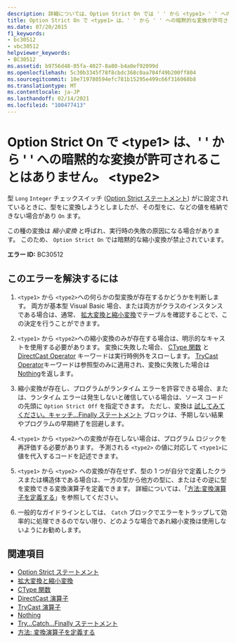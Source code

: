 ```yaml
---
description: 詳細については、Option Strict On では ' ' から <type1> ' ' への暗黙的な変換が許可されることはありません。 <type2>
title: Option Strict On で <type1> は、' ' から ' ' への暗黙的な変換が許可されることはありません。 <type2>
ms.date: 07/20/2015
f1_keywords:
- bc30512
- vbc30512
helpviewer_keywords:
- BC30512
ms.assetid: b9756d48-05fa-4027-8a80-b4a0ef92099d
ms.openlocfilehash: 5c30b3345f78f8cbdc368c0aa704f49b200ff804
ms.sourcegitcommit: 10e719780594efc781b15295e499c66f316068b8
ms.translationtype: MT
ms.contentlocale: ja-JP
ms.lasthandoff: 02/14/2021
ms.locfileid: "100477413"
---
```

# <a name="option-strict-on-disallows-implicit-conversions-from-type1-to-type2"></a>Option Strict On で \<type1> は、' ' から ' ' への暗黙的な変換が許可されることはありません。 \<type2>

型 `Long` `Integer` チェックスイッチ ([Option Strict ステートメント](../language-reference/statements/option-strict-statement.md)) がに設定されているときに、型をに変換しようとしましたが、その型をに、などの値を格納できない場合があり `On` ます。  
  
 この種の変換は *縮小変換* と呼ばれ、実行時の失敗の原因になる場合があります。 このため、 `Option Strict On` では暗黙的な縮小変換が禁止されています。  
  
 **エラー ID:** BC30512  
  
## <a name="to-correct-this-error"></a>このエラーを解決するには  
  
1. `<type1>` から `<type2>`への何らかの型変換が存在するかどうかを判断します。 両方が基本型 Visual Basic 場合、または両方がクラスのインスタンスである場合は、通常、 [拡大変換と縮小変換](../programming-guide/language-features/data-types/widening-and-narrowing-conversions.md)でテーブルを確認することで、この決定を行うことができます。  
  
2. `<type1>` から `<type2>`への縮小変換のみが存在する場合は、明示的なキャストを使用する必要があります。 変換に失敗した場合、 [CType 関数](../language-reference/functions/ctype-function.md) と [DirectCast Operator](../language-reference/operators/directcast-operator.md) キーワードは実行時例外をスローします。 [TryCast Operator](../language-reference/operators/trycast-operator.md)キーワードは参照型のみに適用され、変換に失敗した場合は[Nothing](../language-reference/nothing.md)を返します。  
  
3. 縮小変換が存在し、プログラムがランタイム エラーを許容できる場合、または、ランタイム エラーは発生しないと確信している場合は、ソース コードの先頭に `Option Strict Off` を指定できます。 ただし、変換は [試してみてください。キャッチ...Finally ステートメント](../language-reference/statements/try-catch-finally-statement.md) ブロックは、予期しない結果やプログラムの早期終了を回避します。  
  
4. `<type1>` から `<type2>`への変換が存在しない場合は、プログラム ロジックを再評価する必要があります。 予測される `<type2>` の値に対応して `<type1>`に値を代入するコードを記述できます。  
  
5. `<type1>` から `<type2>` への変換が存在せず、型の 1 つが自分で定義したクラスまたは構造体である場合は、一方の型から他方の型に、またはその逆に型を変換できる変換演算子を定義できます。 詳細については、「[方法:変換演算子を定義する](../programming-guide/language-features/procedures/how-to-define-a-conversion-operator.md)」を参照してください。  
  
6. 一般的なガイドラインとしては、 `Catch` ブロックでエラーをトラップして効率的に処理できるのでない限り、どのような場合であれ縮小変換は使用しないようにお勧めします。  
  
## <a name="see-also"></a>関連項目

- [Option Strict ステートメント](../language-reference/statements/option-strict-statement.md)
- [拡大変換と縮小変換](../programming-guide/language-features/data-types/widening-and-narrowing-conversions.md)
- [CType 関数](../language-reference/functions/ctype-function.md)
- [DirectCast 演算子](../language-reference/operators/directcast-operator.md)
- [TryCast 演算子](../language-reference/operators/trycast-operator.md)
- [Nothing](../language-reference/nothing.md)
- [Try...Catch...Finally ステートメント](../language-reference/statements/try-catch-finally-statement.md)
- [方法: 変換演算子を定義する](../programming-guide/language-features/procedures/how-to-define-a-conversion-operator.md)
